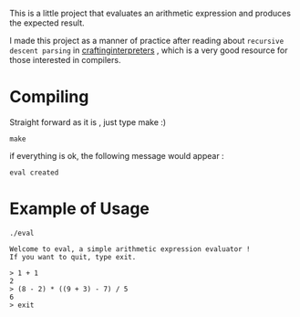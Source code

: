 This is a little project that evaluates an arithmetic expression and produces the expected result.

I made this project as a manner of practice after reading about `recursive descent parsing` in [craftinginterpreters](https://craftinginterpreters.com/) , which is a very good resource for those interested in compilers.


# Compiling

Straight forward as it is , just type make :)
```
make
```

if everything is ok, the following message would appear :
```
eval created
```

# Example of Usage

```
./eval

Welcome to eval, a simple arithmetic expression evaluator !
If you want to quit, type exit.

> 1 + 1
2
> (8 - 2) * ((9 + 3) - 7) / 5
6
> exit
```


